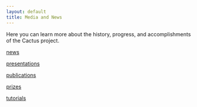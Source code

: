 ```yaml
---
layout: default
title: Media and News
---
```

Here you can learn more about the history, progress, and accomplishments
of the Cactus project.

  

[news](news)

  

[presentations](presentations)

  

[publications](publications)

  

[prizes](prizes)

  

[tutorials](/documentation/tutorials)

